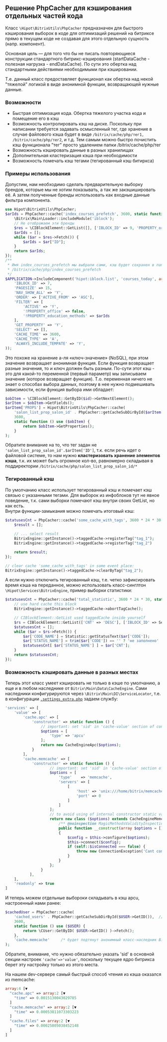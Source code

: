 Решение PhpCacher для кэширования отдельных частей кода
------------------------------------------------------

Класс <code>\Hipot\BitrixUtils\PhpCacher</code> предназначен для быстрого кэширования выборок в коде 
для оптимизаций решений на битриксе прямо в текущем коде не создавая для этого отдельную сущность (напр. компонент).

Основная цель — для того что бы не писать повторяющиеся конструкции стандартного битрикс-кэширования (startDataCache - полезная нагрузка - endDataCache). По сути это обертка над стандартными действиями необходимыми при кэшировании. 

Т.е. данный класс предоставляет функционал как обертка над некой "тяжелой" логикой в виде анонимной функции, возвращающей нужные данные.

### Возможности
- Быстрая оптимизация кода. Обертка тяжелого участка кода и помещение его в кэш
- Возможность контролировать кэш на диске. Поскольку при написании требуется задавать осмысленный тег, где хранение в случае файлового кэша будет в виде <code>/bitrix/cache/php/тег1, 
/bitrix/cache/php/тег2</code>, и т.д. Тем самым можно быстро почистить кэш функционала "тег" просто удалением папки /bitrix/cache/php/тег
- Возможность кэшировать данные в разных хранилищах
- Дополнительная кластеризация кэша при необходимости
- Возможность помечать кэш тегами (тегированный кэш битиркса)


### Примеры использования
Допустим, нам необходимо сделать предварительную выборку брендов, которые мы не хотим показывать, а так же закэшишировать её.
А затем полученные бренды использовать как входные данные фильтра компонента.

```php
use Hipot\BitrixUtils\PhpCacher;
$arIds = PhpCacher::cache('index_courses_prefetch', 3600, static function () {
    \Bitrix\Main\Loader::includeModule('iblock');
    // Не отображаем эти бренды
    $res = \CIBlockElement::GetList([], ['IBLOCK_ID' => 9, 'PROPERTY_org' => [3887, 7181, 5340, 5355, 7154]], false, false, ['ID']);
    $arIds = [];
    while ($ar = $res->Fetch()) {
        $arIds = $ar["ID"];
    }
    return $arIds;
});
/**
 * Имя index_courses_prefetch мы выбрали сами, кэш будет сохранен в папке 
 * /bitrix/cache/php/index_courses_prefetch
 */
$APPLICATION->IncludeComponent('hipot:iblock.list', 'courses_today', array(
    'IBLOCK_ID' => 7,
    'PAGESIZE' => 15,
    'NAV_SHOW_ALL' => 'Y',
    'ORDER' => ['ACTIVE_FROM' => 'ASC'],
    'FILTER' => [
        'ACTIVE' => 'Y',
        '!PROPERTY_office' => false,
        '!PROPERTY_education_methods' => $arIds
    ],
    'GET_PROPERTY' => 'Y',
    'SELECT' => [],
    'CACHE_TIME' => 3600,
    'CACHE_TYPE' => 'A',
    'ALWAYS_INCLUDE_TEMPATE' => 'Y',
));
```

Это похоже на хранение а-ля «ключ-значение» (NoSQL), при этом значение возвращает анонимная функция. Если функция возвращает разные значения, то и ключ должен быть разным.
По-сути этот кэш - это для какой-то переменной (первый параметр) мы записываем значение (которое возвращает функция). 
Т.о. переменная ничего не знает о способах выбора данных, поэтому в нее нужно подмешивать зависимости, если функция выбора ими обладает:

```php
$obItem = \CIBlockElement::GetByID($id)->GetNextElement();
$arItem = $obItem->GetFields();
$arItem['PROPS'] = Hipot\BitrixUtils\PhpCacher::cache(
    'salon_list_prop_salon_id' . PhpCacher::getCacheSubDirById($arItem['ID']),
    3600, 
    static function () use ($obItem) {
        return $obItem->GetProperties();
    }
);
```

Обратите внимание на то, что тег задан не <code>'salon_list_prop_salon_id'.$arItem['ID']</code>, т.к. если речь идет о файловой системе, то нам нужно 
<b>кластеризовать хранение элементов кэша</b>, т.к. их может быть огромное кол-во, равномерно складывая в поддиректории <code>/bitrix/cache/php/salon_list_prop_salon_id/*</code>

### Тегированный кэш
По умолчанию класс использует тегированный кэш и помечает кэш связью с указанными тегами. Для выборок из инфоблоков тут не явное поведение, т.к. сами выборки помечают кэш внутри своих GetList, но как есть.  
Внутри функции-замыкания можно помечать итоговый кэш:
```php
$statusesCnt = PhpCacher::cache('some_cache_with_tags', 3600 * 24 * 30 * 12 /* one year */, static function () {
    $result = [];
    
    // ... select result
    BitrixEngine::getInstance()->taggedCache->registerTag("tag_1");
    BitrixEngine::getInstance()->taggedCache->registerTag("tag_2")

    return $result;
});

// clear cache 'some_cache_with_tags' in some event place:
BitrixEngine::getInstance()->taggedCache->clearByTag("tag_2");
```

А если нужно отключить тегированный кэш, т.е. четко зафиксировать время кэша на переданное, можно использовать класс-синглтон <code>\Hipot\Services\BitrixEngine</code>, пример выборки статистики:
```php
$statusesCnt = PhpCacher::cache('total_statistic', 3600 * 24 * 30, static function () {
	// use hard cache this block
	BitrixEngine::getInstance()->taggedCache->abortTagCache();

	// CIBlockElement::GetList used taggedCache inside yourself
	$rs = CIBlockElement::GetList(['CNT' => 'DESC'], ['IBLOCK_ID' => Settings::BIDS_PROTOKOLS], ['CODE']);
	$statusesCnt = [];
	while ($ar = $rs->Fetch()) {
		$ar['CODE_NAME'] = Statistic::getStatusText($ar['CODE']);
		$ar['STATUS_NAME'] = trim($ar['CODE']) == '' ? 'не заполнено' :  $ar['CODE_NAME'];
		$statusesCnt[ $ar['STATUS_NAME'] ] = $ar['CNT'];
	}
	return $statusesCnt;
});
```

### Возможность кэшировать данные в разных местах

Теперь этот класс умеет кэшировать не только в кэше по умолчанию, а еще и в любом наследнике от <code>Bitrix\Main\Data\CacheEngine</code>.
Сами наследники конфигурируются через <code>\Bitrix\Main\DI\ServiceLocator</code>, т.е. в конфигурации [<code>.settings_extra.php</code>](../install/.settings_extra.php) задаем службу:
```php
'services' => [
    'value' => [
        'cache.apc' => [
            'constructor' => static function () {
                // important: set 'sid' in 'cache-value' section of config
                $options = [
                    'type' => 'apcu'
                ];
                return new CacheEngineApc($options);
            }
        ],
        'cache.memcache' => [
            'constructor' => static function () {
                    // important: set 'sid' in 'cache-value' section of config
                    $options = [
                        'type'    => 'memcache',
                        'servers' => [
                            [
                                'host' => 'unix:///home/bitrix/memcached.sock',
                                'port' => 0
                            ]
                        ]
                    ];
                    // to avoid using of internal constructor static variables
                    return new class ($options) extends CacheEngineMemcache {
                        /** @noinspection MagicMethodsValidityInspection */
                        public function __construct(array $options = [])
                        {
                            $config = $this->configure($options);
                            $this->connect($config);
                            if (self::$isConnected === false) {
                                throw new ConnectionException('Cant connect to memcache');
                            }
                        }
                    };
                }
           ],
    ],
    'readonly' => true
]
```

И теперь можем отдельные выбороки складывать в кэш apcu, настроенный нами ранее:

```php
$cachedUser = PhpCacher::cache(
    'cached_users' . PhpCacher::getCacheSubDirById($USER->GetID()),  // tag with cluster by collision of id's
    3600, 
    static function () use ($USER) {
	    return \CUser::GetByID( $USER->GetID() )->Fetch();
    },
    'cache.memcache'     /* будет подтянут анонимный класс-наследник Bitrix\Main\Data\CacheEngineMemcache */
);
```

Обратите, внимание, что нужно обязательно указать 'sid' в основной секции настроек <code>'cache'=>'value'</code>, поскольку текущее
ядро битрикса берет эту настройку только из этого места.

На нашем dev-сервере самый быстрый способ чтения из кэша оказался из memcache:
```php
array:4 [▼
  "cache.apc" => array:2 [▼
    "time" => 0.0015130043029785
  ]
  "cache.memcache" => array:2 [▼
    "time" => 0.00053811073303223
  ]
  "cache.files" => array:2 [▼
    "time" => 0.00025805038452148
  ]
]
```